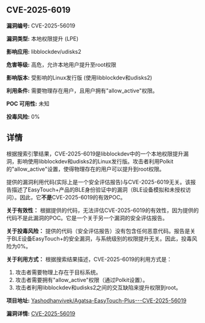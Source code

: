 ## CVE-2025-6019

**漏洞编号:** CVE-2025-56019

**漏洞类型:** 本地权限提升 (LPE)

**影响应用:** libblockdev/udisks2

**危害等级:** 高危，允许本地用户提升至root权限

**影响版本:** 受影响的Linux发行版 (使用libblockdev和udisks2)

**利用条件:** 需要物理存在用户，且用户拥有"allow_active"权限。

**POC 可用性:** 未知

**投毒风险:** 0%

## 详情

根据搜索引擎结果，CVE-2025-6019是libblockdev中的一个本地权限提升漏洞，影响使用libblockdev和udisks2的Linux发行版。攻击者利用Polkit的"allow_active"设置，使得物理存在的用户可以提升到root权限。

提供的漏洞利用代码(实际上是一个安全评估报告)与CVE-2025-6019无关。该报告描述了EasyTouch+产品的BLE身份验证中的漏洞（BLE设备模拟和未授权访问）。因此，它**不是**CVE-2025-6019的有效POC。

**关于有效性：** 根据提供的代码，无法评估CVE-2025-6019的有效性，因为提供的代码不是此漏洞的POC。它是一个关于另一个漏洞的安全评估报告。

**关于投毒风险：** 提供的代码（安全评估报告）没有包含任何恶意代码。报告是关于BLE设备EasyTouch+的安全漏洞，与系统级别的权限提升无关。因此，投毒风险为0%。

**关于利用方式：**  根据搜索结果描述，CVE-2025-6019的利用方式是：
1.  攻击者需要物理上存在于目标系统。
2.  攻击者需要拥有"allow_active"权限（通过Polkit设置）。
3.  攻击者利用libblockdev和udisks2之间的交互缺陷来提升权限到root。

**项目地址:** [Yashodhanvivek/Agatsa-EasyTouch-Plus---CVE-2025-56019](https://github.com/Yashodhanvivek/Agatsa-EasyTouch-Plus---CVE-2025-56019)

**漏洞详情:** [CVE-2025-56019](https://nvd.nist.gov/vuln/detail/CVE-2025-56019)